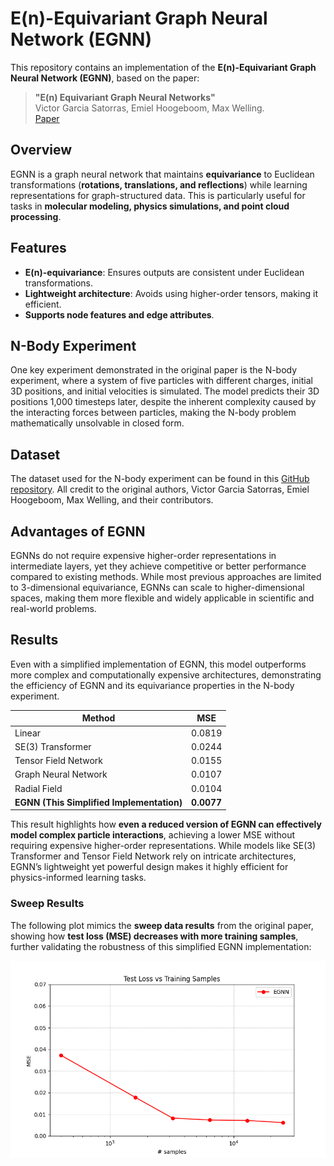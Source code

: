 # E(n)-Equivariant Graph Neural Network (EGNN)

This repository contains an implementation of the **E(n)-Equivariant Graph Neural Network (EGNN)**, based on the paper:

>**"E(n) Equivariant Graph Neural Networks"**  
> Victor Garcia Satorras, Emiel Hoogeboom, Max Welling.   
> [Paper](https://arxiv.org/abs/2102.09844)

## Overview

EGNN is a graph neural network that maintains **equivariance** to Euclidean transformations (**rotations, translations, and reflections**) while learning representations for graph-structured data. This is particularly useful for tasks in **molecular modeling, physics simulations, and point cloud processing**.

##  Features
- **E(n)-equivariance**: Ensures outputs are consistent under Euclidean transformations.
- **Lightweight architecture**: Avoids using higher-order tensors, making it efficient.
- **Supports node features and edge attributes**.

## N-Body Experiment

One key experiment demonstrated in the original paper is the N-body experiment, where a system of five particles with different charges, initial 3D positions, and initial velocities is simulated. The model predicts their 3D positions 1,000 timesteps later, despite the inherent complexity caused by the interacting forces between particles, making the N-body problem mathematically unsolvable in closed form.

## Dataset

The dataset used for the N-body experiment can be found in this [GitHub repository](https://github.com/vgsatorras/egnn). All credit to the original authors, Victor Garcia Satorras, Emiel Hoogeboom, Max Welling, and their contributors.

## Advantages of EGNN

EGNNs do not require expensive higher-order representations in intermediate layers, yet they achieve competitive or better performance compared to existing methods. While most previous approaches are limited to 3-dimensional equivariance, EGNNs can scale to higher-dimensional spaces, making them more flexible and widely applicable in scientific and real-world problems.

## Results  

Even with a simplified implementation of EGNN, this model outperforms more complex and computationally expensive architectures, demonstrating the efficiency of EGNN and its equivariance properties in the N-body experiment.  

| Method                   | MSE   |
|--------------------------|-------|
| Linear                   | 0.0819 |
| SE(3) Transformer        | 0.0244 |
| Tensor Field Network     | 0.0155 |
| Graph Neural Network     | 0.0107 |
| Radial Field             | 0.0104 |
| **EGNN (This Simplified Implementation)** | **0.0077** |

This result highlights how **even a reduced version of EGNN can effectively model complex particle interactions**, achieving a lower MSE without requiring expensive higher-order representations. While models like SE(3) Transformer and Tensor Field Network rely on intricate architectures, EGNN’s lightweight yet powerful design makes it highly efficient for physics-informed learning tasks.

### Sweep Results  

The following plot mimics the **sweep data results** from the original paper, showing how **test loss (MSE) decreases with more training samples**, further validating the robustness of this simplified EGNN implementation:

![Test Loss vs Training Samples](sweep_results/test_loss_vs_training_samples.png)
